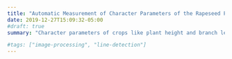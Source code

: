 ```yaml
---
title: "Automatic Measurement of Character Parameters of the Rapeseed Plant via Image Line Detection"
date: 2019-12-27T15:09:32-05:00
#draft: true
summary: "Character parameters of crops like plant height and branch length are of great importance to production and mechanized harvest. We propose a methodology for measuring the character parameters of rapeseed plants automatically by detecting line segments in the plant images. The image line detection process utilizes a Line Segment Detector (PAMI 2010) which is a fast, accurate, and state-of-the-art algorithm. For eliminating the useless and short line segments, we have used a number of techniques based on the geometric features of extracted lines. The experiment shows that the error rate of the results is very low (around 1.25%) with inexpensive computing resources, which can better meet the actual demands of agriculture."

#tags: ["image-processing", "line-detection"]
---
```


